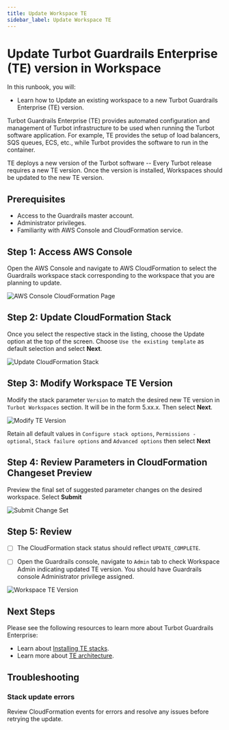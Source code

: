 ```yaml
---
title: Update Workspace TE
sidebar_label: Update Workspace TE
---
```


# Update Turbot Guardrails Enterprise (TE) version in Workspace

In this runbook, you will:
- Learn how to Update an existing workspace to a new Turbot Guardrails Enterprise (TE) version.

Turbot Guardrails Enterprise (TE) provides automated configuration and management of Turbot infrastructure to be used when running the Turbot software application. For example, TE provides the setup of load balancers, SQS queues, ECS, etc., while Turbot provides the software to run in the container.

TE deploys a new version of the Turbot software -- Every Turbot release requires a new TE version. Once the version is installed, Workspaces should be updated to the new TE version.

## Prerequisites
- Access to the Guardrails master account.
- Administrator privileges.
- Familiarity with AWS Console and CloudFormation service.


## Step 1: Access AWS Console

Open the AWS Console and navigate to AWS CloudFormation to select the Guardrails workspace stack corresponding to the workspace that you are planning to update.

![AWS Console CloudFormation Page](/images/docs/guardrails/runbooks/enterprise-install/update-te/aws-cfn-stack-set.png)

## Step 2: Update CloudFormation Stack

Once you select the respective stack in the listing, choose the Update option at the top of the screen. Choose `Use the existing template` as default selection and select **Next**.

![Update CloudFormation Stack](/images/docs/guardrails/runbooks/enterprise-install/update-te/aws-cfn-stack-set-update.png)

## Step 3: Modify Workspace TE Version

Modify the stack parameter `Version` to match the desired new TE version in `Turbot Workspaces` section. It will be in the form 5.xx.x. Then select **Next**.

![Modify TE Version](/images/docs/guardrails/runbooks/enterprise-install/update-te/aws-cfn-stack-set-update-te-version.png)

Retain all default values in `Configure stack options`, `Permissions - optional`, `Stack failure options` and `Advanced options` then select **Next**

## Step 4: Review Parameters in CloudFormation Changeset Preview

Preview the final set of suggested parameter changes on the desired workspace. Select **Submit**

![Submit Change Set](/images/docs/guardrails/runbooks/enterprise-install/update-te/aws-cfn-stack-change-set-preview.png)

## Step 5: Review

- [ ] The CloudFormation stack status should reflect `UPDATE_COMPLETE`.

- [ ] Open the Guardrails console, navigate to `Admin` tab to check Workspace Admin indicating updated TE version. You should have Guardrails console Administrator privilege assigned.

![Workspace TE Version](/images/docs/guardrails/runbooks/enterprise-install/update-te/guardrails-workspace-te-version.png)

## Next Steps

Please see the following resources to learn more about Turbot Guardrails Enterprise:

- Learn about [Installing TE stacks](https://turbot.com/guardrails/docs/enterprise/updating-stacks).
- Learn more about [TE architecture](https://turbot.com/guardrails/docs/enterprise/architecture).

## Troubleshooting

### Stack update errors
Review CloudFormation events for errors and resolve any issues before retrying the update.

